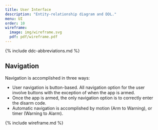 ```yaml
---
title: User Interface
description: "Entity-relationship diagram and DDL."
menu: UI
order: 10
wireframe:
  image: img/wireframe.svg
  pdf: pdf/wireframe.pdf
---
```


{% include ddc-abbreviations.md %}

## Navigation

Navigation is accomplished in three ways:

 - User navigation is button-based.  All navigation option for the user involve buttons with the exception of when the app is armed.
 - Once the app is armed, the only navigation option is to correctly enter the disarm code.
 - Automatic navigation is accomplished by motion (Arm to Warning), or timer (Warning to Alarm).

{% include wireframe.md %}

